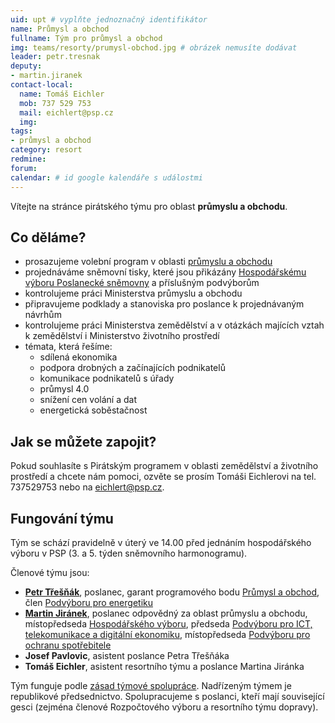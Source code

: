 ```yaml
---
uid: upt # vyplňte jednoznačný identifikátor
name: Průmysl a obchod
fullname: Tým pro průmysl a obchod
img: teams/resorty/prumysl-obchod.jpg # obrázek nemusíte dodávat
leader: petr.tresnak
deputy:
- martin.jiranek
contact-local:
  name: Tomáš Eichler
  mob: 737 529 753
  mail: eichlert@psp.cz
  img: 
tags:
- průmysl a obchod
category: resort
redmine:
forum:
calendar: # id google kalendáře s událostmi
---
```


Vítejte na stránce pirátského týmu pro oblast **průmyslu a obchodu**.

Co děláme?
----------
* prosazujeme volební program v oblasti [průmyslu a obchodu](https://www.pirati.cz/program/psp2017/prumysl-a-obchod/)
* projednáváme sněmovní tisky, které jsou přikázány [Hospodářskému výboru Poslanecké sněmovny](http://www.psp.cz/sqw/hp.sqw?k=3500) a příslušným podvýborům
* kontrolujeme práci Ministerstva průmyslu a obchodu
* připravujeme podklady a stanoviska pro poslance k projednávaným návrhům
* kontrolujeme práci Ministerstva zemědělství a v otázkách majících vztah k zemědělství i Ministerstvo životního prostředí
* témata, která řešíme:
  * sdílená ekonomika
  * podpora drobných a začínajících podnikatelů
  * komunikace podnikatelů s úřady
  * průmysl 4.0
  * snížení cen volání a dat
  * energetická soběstačnost

Jak se můžete zapojit?
----------------------

Pokud souhlasíte s Pirátským programem v oblasti zemědělství a životního prostředí a chcete nám pomoci, ozvěte se prosím Tomáši Eichlerovi na tel. 737529753 nebo na eichlert@psp.cz.

Fungování týmu
----------------------

Tým se schází pravidelně v úterý ve 14.00 před jednáním hospodářského výboru v PSP (3. a 5. týden sněmovního harmonogramu).

Členové týmu jsou:
* **[Petr Třešňák](https://www.pirati.cz/lide/petr-tresnak/)**, poslanec, garant programového bodu [Průmysl a obchod](https://www.pirati.cz/program/psp2017/prumysl-a-obchod/), člen [Podvýboru pro energetiku](http://www.psp.cz/sqw/hp.sqw?k=3521)
* **[Martin Jiránek](https://www.pirati.cz/lide/martin-jiranek/)**, poslanec odpovědný za oblast průmyslu a obchodu, místopředseda [Hospodářského výboru](http://www.psp.cz/sqw/hp.sqw?k=3500&o=8), předseda [Podvýboru pro ICT, telekomunikace a digitální ekonomiku](http://www.psp.cz/sqw/hp.sqw?k=3528&o=8), místopředseda [Podvýboru pro ochranu spotřebitele](http://www.psp.cz/sqw/hp.sqw?k=3527&o=8)
* **Josef Pavlovic**, asistent poslance Petra Třešňáka
* **Tomáš Eichler**, asistent resortního týmu a poslance Martina Jiránka

Tým funguje podle [zásad týmové spolupráce](https://wiki.pirati.cz/rules/or_zatys). Nadřízeným týmem je republikové předsednictvo. Spolupracujeme s poslanci, kteří mají související gesci (zejména členové Rozpočtového výboru a resortního týmu dopravy).
